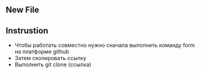 ## New File

## Instrustion
* Чтобы работать совместно нужно сначала выполнить команду form на платформе github
* Затем скопировать ссылку
* Выполнить git clone (ссылка)